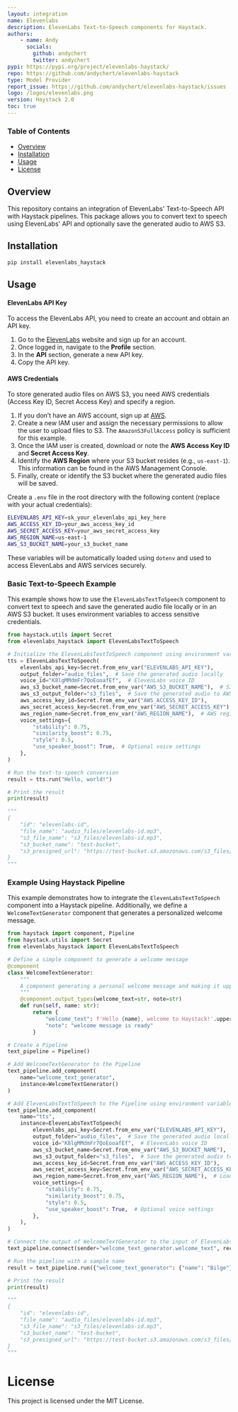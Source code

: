 ```yaml
---
layout: integration
name: Elevenlabs
description: ElevenLabs Text-to-Speech components for Haystack.
authors:
    - name: Andy
      socials:
        github: andychert
        twitter: andychert
pypi: https://pypi.org/project/elevenlabs-haystack/
repo: https://github.com/andychert/elevenlabs-haystack
type: Model Provider
report_issue: https://github.com/andychert/elevenlabs-haystack/issues
logo: /logos/elevenlabs.png
version: Haystack 2.0
toc: true
---
```


### **Table of Contents**
- [Overview](#overview)
- [Installation](#installation)
- [Usage](#usage)
- [License](#license)

## Overview

This repository contains an integration of ElevenLabs' Text-to-Speech API with Haystack pipelines. This package allows you to convert text to speech using ElevenLabs' API and optionally save the generated audio to AWS S3.

## Installation

```bash
pip install elevenlabs_haystack
```

## Usage

#### **ElevenLabs API Key**

To access the ElevenLabs API, you need to create an account and obtain an API key.

1. Go to the [ElevenLabs](https://elevenlabs.ai/) website and sign up for an account.
2. Once logged in, navigate to the **Profile** section.
3. In the **API** section, generate a new API key.
4. Copy the API key.

#### **AWS Credentials**

To store generated audio files on AWS S3, you need AWS credentials (Access Key ID, Secret Access Key) and specify a region.

1. If you don’t have an AWS account, sign up at [AWS](https://aws.amazon.com/).
2. Create a new IAM user and assign the necessary permissions to allow the user to upload files to S3. The `AmazonS3FullAccess` policy is sufficient for this example.
3. Once the IAM user is created, download or note the **AWS Access Key ID** and **Secret Access Key**.
4. Identify the **AWS Region** where your S3 bucket resides (e.g., `us-east-1`). This information can be found in the AWS Management Console.
5. Finally, create or identify the S3 bucket where the generated audio files will be saved.

Create a `.env` file in the root directory with the following content (replace with your actual credentials):

```bash
ELEVENLABS_API_KEY=sk_your_elevenlabs_api_key_here
AWS_ACCESS_KEY_ID=your_aws_access_key_id
AWS_SECRET_ACCESS_KEY=your_aws_secret_access_key
AWS_REGION_NAME=us-east-1
AWS_S3_BUCKET_NAME=your_s3_bucket_name
```

These variables will be automatically loaded using `dotenv` and used to access ElevenLabs and AWS services securely.

### Basic Text-to-Speech Example

This example shows how to use the `ElevenLabsTextToSpeech` component to convert text to speech and save the generated audio file locally or in an AWS S3 bucket. It uses environment variables to access sensitive credentials.

```python
from haystack.utils import Secret
from elevenlabs_haystack import ElevenLabsTextToSpeech

# Initialize the ElevenLabsTextToSpeech component using environment variables for sensitive data
tts = ElevenLabsTextToSpeech(
    elevenlabs_api_key=Secret.from_env_var("ELEVENLABS_API_KEY"),
    output_folder="audio_files",  # Save the generated audio locally
    voice_id="K8lgMMdmFr7QoEooafEf",  # ElevenLabs voice ID
    aws_s3_bucket_name=Secret.from_env_var("AWS_S3_BUCKET_NAME"),  # S3 bucket for optional upload
    aws_s3_output_folder="s3_files",  # Save the generated audio to AWS S3
    aws_access_key_id=Secret.from_env_var("AWS_ACCESS_KEY_ID"),
    aws_secret_access_key=Secret.from_env_var("AWS_SECRET_ACCESS_KEY"),
    aws_region_name=Secret.from_env_var("AWS_REGION_NAME"),  # AWS region
    voice_settings={
        "stability": 0.75,
        "similarity_boost": 0.75,
        "style": 0.5,
        "use_speaker_boost": True,  # Optional voice settings
    },
)

# Run the text-to-speech conversion
result = tts.run("Hello, world!")

# Print the result
print(result)

"""
{
    "id": "elevenlabs-id",
    "file_name": "audio_files/elevenlabs-id.mp3",
    "s3_file_name": "s3_files/elevenlabs-id.mp3",
    "s3_bucket_name": "test-bucket",
    "s3_presigned_url": "https://test-bucket.s3.amazonaws.com/s3_files/elevenlabs-id.mp3"
}
"""
```

### Example Using Haystack Pipeline

This example demonstrates how to integrate the `ElevenLabsTextToSpeech` component into a Haystack pipeline. Additionally, we define a `WelcomeTextGenerator` component that generates a personalized welcome message.

```python
from haystack import component, Pipeline
from haystack.utils import Secret
from elevenlabs_haystack import ElevenLabsTextToSpeech

# Define a simple component to generate a welcome message
@component
class WelcomeTextGenerator:
    """
    A component generating a personal welcome message and making it upper case.
    """
    @component.output_types(welcome_text=str, note=str)
    def run(self, name: str):
        return {
            "welcome_text": f'Hello {name}, welcome to Haystack!'.upper(),
            "note": "welcome message is ready"
        }

# Create a Pipeline
text_pipeline = Pipeline()

# Add WelcomeTextGenerator to the Pipeline
text_pipeline.add_component(
    name="welcome_text_generator",
    instance=WelcomeTextGenerator()
)

# Add ElevenLabsTextToSpeech to the Pipeline using environment variables
text_pipeline.add_component(
    name="tts",
    instance=ElevenLabsTextToSpeech(
        elevenlabs_api_key=Secret.from_env_var("ELEVENLABS_API_KEY"),
        output_folder="audio_files",  # Save the generated audio locally
        voice_id="K8lgMMdmFr7QoEooafEf",  # ElevenLabs voice ID
        aws_s3_bucket_name=Secret.from_env_var("AWS_S3_BUCKET_NAME"),  # S3 bucket for optional upload
        aws_s3_output_folder="s3_files",  # Save the generated audio to AWS S3
        aws_access_key_id=Secret.from_env_var("AWS_ACCESS_KEY_ID"),
        aws_secret_access_key=Secret.from_env_var("AWS_SECRET_ACCESS_KEY"),
        aws_region_name=Secret.from_env_var("AWS_REGION_NAME"),  # Load region from env
        voice_settings={
            "stability": 0.75,
            "similarity_boost": 0.75,
            "style": 0.5,
            "use_speaker_boost": True,  # Optional voice settings
        },
    ),
)

# Connect the output of WelcomeTextGenerator to the input of ElevenLabsTextToSpeech
text_pipeline.connect(sender="welcome_text_generator.welcome_text", receiver="tts")

# Run the pipeline with a sample name
result = text_pipeline.run({"welcome_text_generator": {"name": "Bilge"}})

# Print the result
print(result)

"""
{
    "id": "elevenlabs-id",
    "file_name": "audio_files/elevenlabs-id.mp3",
    "s3_file_name": "s3_files/elevenlabs-id.mp3",
    "s3_bucket_name": "test-bucket",
    "s3_presigned_url": "https://test-bucket.s3.amazonaws.com/s3_files/elevenlabs-id.mp3"
}
"""
```

# License

This project is licensed under the MIT License.
